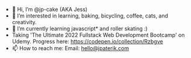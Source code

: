 - 👋 Hi, I’m @jp-cake (AKA Jess)
- 👀 I’m interested in learning, baking, bicycling, coffee, cats, and creativity.
- 🌱 I’m currently learning javascript* and roller skating :) 
- Taking 'The Ultimate 2022 Fullstack Web Development Bootcamp' on Udemy. Progress here: https://codepen.io/collection/Rzbgve
- 📫 How to reach me:
      Email: hello@jpaterik.com

<!---
jp-cake/jp-cake is a ✨ special ✨ repository because its `README.md` (this file) appears on your GitHub profile.
You can click the Preview link to take a look at your changes.
--->
